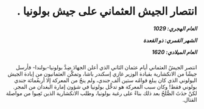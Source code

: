 <h1 dir="rtl">انتصار الجيش العثماني على جيش بولونيا .</h1>

<h5 dir="rtl">العام الهجري:  1029

الشهر القمري: ذو القعدة

العام الميلادي: 1620</h5>

<p dir="rtl">انتصر الجيشُ العثماني أيام عثمان الثاني الذي أعلن الجهادَ ضِدَّ بولونيا-بولندا- فأرسل جيشًا من الانكشارية بقيادة الوزير غازي إسكندر باشا، وتمكَّن العثمانيون من إبادة الجيش البولوني الذي كان يبلغ قوامُه ستين ألف جندي، ولم ينجُ من المعركة إلا أربعُمائة جندي بولوني فقط! وكان سبب المعركة هو تدخُّل بولونيا في شؤون إمارة البغدان من المجر. لكنْ حدَثَ الصُّلحُ بعد ذلك بناءً على رغبة بولونيا، وطلب الانكشارية الذين تَعِبوا من مواصلة القتال.</p></br>
